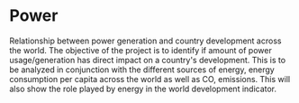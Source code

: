 # Power
Relationship between power generation and country development across the world. The objective of the project is to identify if amount of power usage/generation has direct impact on a country's development. This is to be analyzed in conjunction with the different sources of energy, energy consumption per capita across the world as well as CO, emissions. This will also show the role played by energy in the world development indicator.
